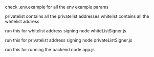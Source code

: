 check .env.example for all the env example params

privatelist contains all the privatelist addresses
whitelist contains all the whitelist address


run this for whitelist address signing
node whiteListSigner.js

run this for privatelist address signing 
node privateListSigner.js

run this for running the backend
node app.js

